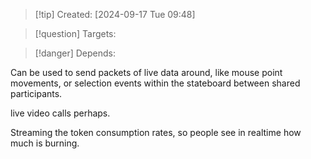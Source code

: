
>[!tip] Created: [2024-09-17 Tue 09:48]

>[!question] Targets: 

>[!danger] Depends: 

Can be used to send packets of live data around, like mouse point movements, or selection events within the stateboard between shared participants.

live video calls perhaps.

Streaming the token consumption rates, so people see in realtime how much is burning.